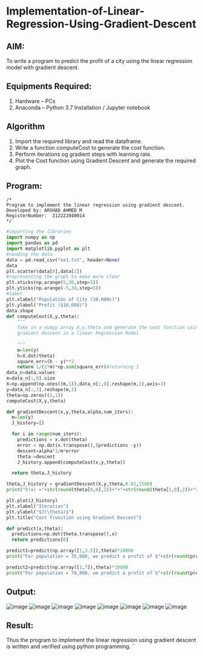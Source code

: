 # Implementation-of-Linear-Regression-Using-Gradient-Descent

## AIM:
To write a program to predict the profit of a city using the linear regression model with gradient descent.

## Equipments Required:
1. Hardware – PCs
2. Anaconda – Python 3.7 Installation / Jupyter notebook

## Algorithm
1. Import the required library and read the dataframe.
2. Write a function computeCost to generate the cost function.
3. Perform iterations og gradient steps with learning rate.
4. Plot the Cost function using Gradient Descent and generate the required graph.

## Program:
```
/*
Program to implement the linear regression using gradient descent.
Developed by: ARSHAD AHMED M
RegisterNumber:  212222040014
*/
```
``` py
#importing the libraries
import numpy as np
import pandas as pd
import matplotlib.pyplot as plt
#reading the data
data = pd.read_csv("ex1.txt", header=None)
data
plt.scatter(data[0],data[1])
#representing the graph to make more clear
plt.xticks(np.arange(5,30,step=5))
plt.yticks(np.arange(-5,30,step=5))
#label
plt.xlabel("Population of City (10,000s)")
plt.ylabel("Profit ($10,000)")
data.shape
def computeCost(X,y,theta):
    """
    Take in a numpy array X,y,theta and generate the cost function using
    gradient descent in a linear Regression Model
    
    """
    m=len(y)
    h=X.dot(theta)
    square_err=(h - y)**2
    return 1/(2*m)*np.sum(square_err)#returning 1
data_n=data.values
m=data_n[:,0].size
X=np.append(np.ones((m,1)),data_n[:,0].reshape(m,1),axis=1)
y=data_n[:,1].reshape(m,1)
theta=np.zeros((2,1))
computeCost(X,y,theta)

def gradientDescent(x,y,theta,alpha,num_iters):
  m=len(y)
  J_history=[]

  for i in range(num_iters):
    predictions = x.dot(theta)
    error = np.dot(x.transpose(),(predictions -y))
    descent=alpha*1/m*error
    theta-=descent
    J_history.append(computeCost(x,y,theta))

  return theta,J_history

theta,J_history = gradientDescent(X,y,theta,0.01,1500)
print("h(x) ="+str(round(theta[0,0],2))+"+"+str(round(theta[1,0],2))+"x1")

plt.plot(J_history)
plt.xlabel("Iteration")
plt.ylabel("$J(\theta)$")
plt.title("Cost frunction using Gradient Descent")

def predict(x,theta):
  predictions=np.dot(theta.transpose(),x)
  return predictions[0]

predict1=predict(np.array([1,3.5]),theta)*10000
print("For population = 35,000, we predict a profit of $"+str(round(predict1,0)))

predict2=predict(np.array([1,7]),theta)*10000
print("For population = 70,000, we predict a profit of $"+str(round(predict2,0)))
```

## Output:
![image](https://github.com/ARSHADAHMEDM/Implementation-of-Linear-Regression-Using-Gradient-Descent/assets/128116503/538cf001-0e31-4d0a-b2d3-71819177263f)
![image](https://github.com/ARSHADAHMEDM/Implementation-of-Linear-Regression-Using-Gradient-Descent/assets/128116503/cd18994b-0103-430d-b193-b31dab8fb254)
![image](https://github.com/ARSHADAHMEDM/Implementation-of-Linear-Regression-Using-Gradient-Descent/assets/128116503/7455c31d-0d12-4bfc-866e-9f27c72e3baf)
![image](https://github.com/ARSHADAHMEDM/Implementation-of-Linear-Regression-Using-Gradient-Descent/assets/128116503/2b10836c-fbc0-4aae-98da-0a1c8facc6a3)
![image](https://github.com/ARSHADAHMEDM/Implementation-of-Linear-Regression-Using-Gradient-Descent/assets/128116503/23618762-08dc-464b-ae11-215f7ec05c6b)
![image](https://github.com/ARSHADAHMEDM/Implementation-of-Linear-Regression-Using-Gradient-Descent/assets/128116503/f0ac7fa7-0c56-46c2-b3c0-bfdc13c371d4)
![image](https://github.com/ARSHADAHMEDM/Implementation-of-Linear-Regression-Using-Gradient-Descent/assets/128116503/fc058013-d6a6-4827-a461-1c3eeb8b3689)
![image](https://github.com/ARSHADAHMEDM/Implementation-of-Linear-Regression-Using-Gradient-Descent/assets/128116503/a5823021-007c-43aa-a709-072e56934cec)

## Result:
Thus the program to implement the linear regression using gradient descent is written and verified using python programming.
``
